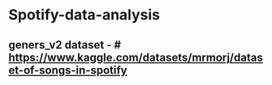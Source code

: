 # Spotify-data-analysis

## geners_v2 dataset - # https://www.kaggle.com/datasets/mrmorj/dataset-of-songs-in-spotify
